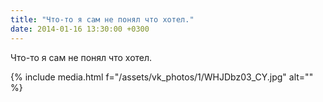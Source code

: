 ```yaml
---
title: "Что-то я сам не понял что хотел."
date: 2014-01-16 13:30:00 +0300
---
```


Что-то я сам не понял что хотел.

{% include media.html f="/assets/vk_photos/1/WHJDbz03_CY.jpg" alt="" %}
